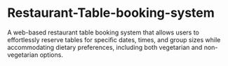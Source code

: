 # Restaurant-Table-booking-system
A web-based restaurant table booking system that allows users to effortlessly reserve tables for specific dates, times, and group sizes while accommodating dietary preferences, including both vegetarian and non-vegetarian options.
